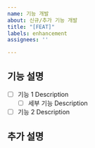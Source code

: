 ```yaml
---
name: 기능 개발
about: 신규/추가 기능 개발
title: "[FEAT]"
labels: enhancement
assignees: ''

---
```


<!-- Assigness는 본인과, 협력자를 추가합니다.-->
## 기능 설명

- [ ] 기능 1 Description
  - [ ] 세부 기능 Description

- [ ] 기능 2 Description
 
## 추가 설명
